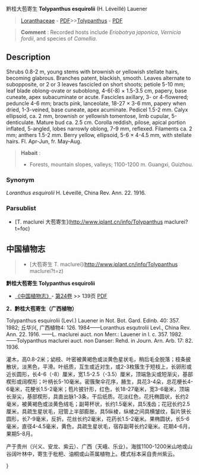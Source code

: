 黔桂大苞寄生 **Tolypanthus esquirolii** (H. Léveillé) Lauener

> [Loranthaceae](http://www.iplant.cn/info/Loranthaceae?t=foc) - [PDF](http://www.iplant.cn/foc/pdf/Loranthaceae.pdf)>>[Tolypanthus](http://www.iplant.cn/info/Tolypanthus?t=foc) - [PDF](http://www.iplant.cn/foc/pdf/Tolypanthus.pdf)

> **Comment** : 
> Recorded hosts include *Eriobotrya* *japonica*, *Vernicia* *fordii*, and species of *Camellia*.

## Description

Shrubs 0.8-2 m, young stems with brownish or yellowish stellate hairs, becoming glabrous. Branches patent, blackish, smooth. Leaves alternate to subopposite, or 2 or 3 leaves fascicled on short shoots; petiole 5-10 mm; leaf blade oblong-ovate or suboblong, 4-6(-8) × 1.5-3.5 cm, papery, base cuneate, apex subacuminate or acute. Fascicles axillary, 3- or 4-flowered; peduncle 4-6 mm; bracts pink, lanceolate, 18-27 × 3-6 mm, papery when dried, 1-3-veined, base cuneate, apex acuminate. Pedicel 1.5-2 mm. Calyx ellipsoid, ca. 2 mm, brownish or yellowish tomentose, limb cupular, 5-denticulate. Mature bud ca. 2.5 cm. Corolla reddish, pilose, apical portion inflated, 5-angled, lobes narrowly oblong, 7-9 mm, reflexed. Filaments ca. 2 mm; anthers 1.5-2 mm. Berry yellow, ellipsoid, 5-6 × 4-4.5 mm, with stellate hairs. Fl. Apr-Jun, fr. May-Aug.

> **Habait** : 
>* Forests, mountain slopes, valleys; 1100-1200 m. Guangxi, Guizhou.

### Synonym
*Loranthus* *esquirolii* H. Léveillé, China Rev. Ann. 22. 1916.

### Parsublist

* [T.  maclurei  大苞寄生](http://www.iplant.cn/info/Tolypanthus maclurei?t=foc)

## 中国植物志

> * [大苞寄生  T.  maclurei](http://www.iplant.cn/info/Tolypanthus maclurei?t=z)

**黔桂大苞寄生 Tolypanthus esquirolii**

* [《中国植物志》](http://www.iplant.cn/frps)- [第24卷](http://www.iplant.cn/frps/vol/24) >> 139页 [PDF](http://www.iplant.cn/frps/pdf/24/139.pdf)

**2．黔桂大苞寄生（广西植物）**

Tolypanthus esquirolii (Levl.) Lauener in Not. Bot. Gard. Edinb. 40: 357. 1982; 丘华兴, 广西植物4: 126. 1984——Loranthus esqutrolii Levl., China Rev. Ann. 22. 1916. ——L. maclurei auct. non Merr.: Lauener in l. c. 357. 1982. ——Tolypanthus maclurei auct. non Danser: Rehd. in Journ. Arn. Arb. 17: 82. 1936.

灌木，高0.8-2米；幼枝、叶密被黄褐色或淡黄色星状毛，稍后毛全脱落；枝条披散状，淡黑色，平滑。叶纸质，互生或近对生，或2-3枚簇生于短枝上，长卵形或近长圆形，长4-6（-8）厘米，宽1.5-2.5（-3.5）厘米，顶端急尖或短渐尖，基部楔形或阔楔形；叶柄长5-10毫米。密簇聚伞花序，腋生，具花3-4朵，总花梗长4-6毫米，花梗长1.5-2毫米；苞片披针形，红色，长18-27毫米，宽3-6毫米，顶端长渐尖，基部楔形，具直出脉1-3条，干后纸质。花淡红色，花托椭圆状，长约2毫米，被黄褐色或淡黄色绒毛；副萼杯状，长约1.5毫米，具5浅齿；花冠长约2.5厘米，具疏生星状毛，冠管上半部膨胀，具5纵棱，纵棱之间具横皱纹，裂片狭长圆形，长7-9毫米，反折。花丝长约2毫米，花药长1.5-2毫米。果椭圆状，长5-6毫米，直径4-4.5毫米，黄色，具疏生星状毛，宿存副萼长约2毫米。花期4-6月，果期5-8月。

产于贵州（兴义、安龙、紫云）、广西（天峨、乐业）。海拔1100-1200米山地或山谷阔叶林中，寄生于枇杷、油桐或山茶属植物上。模式标本采自贵州紫云。

}